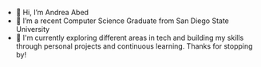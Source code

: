 - 👋 Hi, I’m Andrea Abed
- 🌱 I’m a recent Computer Science Graduate from San Diego State University
- 👀 I'm currently exploring different areas in tech and building my skills through personal projects and continuous learning.
Thanks for stopping by!
<!---
abed-andrea/abed-andrea is a ✨ special ✨ repository because its `README.md` (this file) appears on your GitHub profile.
You can click the Preview link to take a look at your changes.
--->
